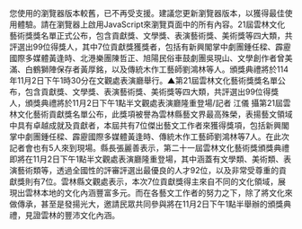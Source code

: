 您使用的瀏覽器版本較舊，已不再受支援。建議您更新瀏覽器版本，以獲得最佳使用體驗。請在瀏覽器上啟用JavaScript來瀏覽頁面中的所有內容。21屆雲林文化藝術獎獎名單正式公布，包含貢獻獎、文學獎、表演藝術獎、美術獎等四大類，共評選出99位得獎人，其中7位貢獻獎獲獎者，包括有新興閣掌中劇團鍾任樑、霹靂國際多媒體黃逢時、北港樂團陳哲正、旭陽民俗車鼓劇團吳現山、文學創作者曾美滿、白鶴獅陣保存者黃厚銘，以及傳統木作工藝師劉鴻林等人。頒獎典禮將於114年11月2日下午1時30分在文觀處表演廳舉行。▲第21屆雲林文化藝術獎獎名單公布，包含貢獻獎、文學獎、表演藝術獎、美術獎等四大類，共評選出99位得獎人，頒獎典禮將於11月2日下午1點半文觀處表演廳隆重登場/記者 江儀 攝第21屆雲林文化藝術貢獻獎名單公布，此獎項被譽為雲林縣藝文界最高殊榮，表揚藝文領域中具有卓越成就及貢獻者，本屆共有7位傑出藝文工作者來獲得獎項，包括新興閣掌中劇團鍾任樑、霹靂國際多媒體黃逢時、傳統木作工藝師劉鴻林等7人。在此次記者會也有5人來到現場。縣長張麗善表示，第二十一屆雲林文化藝術獎頒獎典禮即將在11月2日下午1點半文觀處表演廳隆重登場，其中涵蓋有文學類、美術類、表演藝術類等，透過全國性的評審評選出最優良的人才92位，以及非常受尊重的貢獻獎則有7位。雲林縣文觀處表示，本次7位貢獻獎得主來自不同的文化領域，展現出雲林本地的文化內涵豐富多元。而在各藝文工作者的努力之下，除了將文化來做傳承，甚至是發揚光大，邀請民眾共同參與將在11月2日下午1點半舉辦的頒獎典禮，見證雲林的豐沛文化內涵。